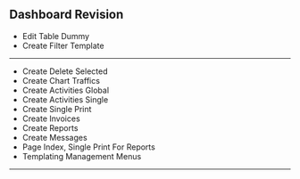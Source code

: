 ## Dashboard Revision

- Edit Table Dummy
- Create Filter Template
--------------------------------------------------
- Create Delete Selected
- Create Chart Traffics
- Create Activities Global
- Create Activities Single
- Create Single Print
- Create Invoices
- Create Reports
- Create Messages
- Page Index, Single Print For Reports
- Templating Management Menus
--------------------------------------------------
